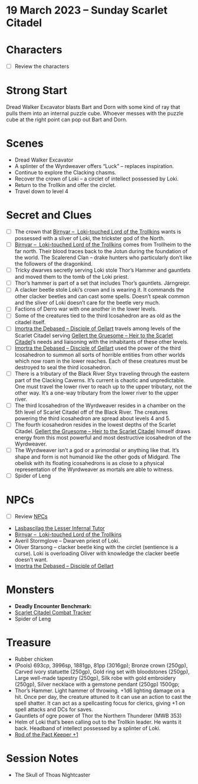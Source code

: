 # 19 March 2023 – Sunday Scarlet Citadel

# Characters

- [ ]  Review the characters

# Strong Start

Dread Walker Excavator blasts Bart and Dorn with some kind of ray that pulls them into an internal puzzle cube. Whoever messes with the puzzle cube at the right point can pop out Bart and Dorn.

# Scenes

- Dread Walker Excavator
- A splinter of the Wyrdweaver offers “Luck” – replaces inspiration.
- Continue to explore the Clacking chasms.
- Recover the crown of Loki – a circlet of intellect possessed by Loki.
- Return to the Trollkin and offer the circlet.
- Travel down to level 4

# Secret and Clues

- [ ]  The crown that [Bjrnyar –  Loki-touched Lord of the Trollkins](../Scarlet%20Citadel%20Database%206f1cc6531b5c4188a2e5f54716002c2a/Bjrnyar%20%E2%80%93%20Loki-touched%20Lord%20of%20the%20Trollkins%20ecf5594de8b94899b2bd1b59b560e84b.md) wants is possessed with a sliver of Loki, the trickster god of the North.
- [ ]  [Bjrnyar –  Loki-touched Lord of the Trollkins](../Scarlet%20Citadel%20Database%206f1cc6531b5c4188a2e5f54716002c2a/Bjrnyar%20%E2%80%93%20Loki-touched%20Lord%20of%20the%20Trollkins%20ecf5594de8b94899b2bd1b59b560e84b.md) comes from Trollheim to the far north. Their blood traces back to the Jotun during the foundation of the world. The Scalerend Clan – drake hunters who particularly don’t like the followers of the dragonkind.
- [ ]  Tricky dwarves secretly serving Loki stole Thor’s Hammer and gauntlets and moved them to the tomb of the Loki priest.
- [ ]  Thor’s hammer is part of a set that includes Thor’s gauntlets. Járngreipr.
- [ ]  A clacker beetle stole Loki’s crown and is wearing it. It commands the other clacker beetles and can cast some spells. Doesn’t speak common and the sliver of Loki doesn’t care for the beetle very much.
- [ ]  Factions of Derro war with one another in the lower levels.
- [ ]  Some of the creatures tied to the third Icosahedron are as old as the citadel itself.
- [ ]  [Imortra the Debased – Disciple of Gellart](../Scarlet%20Citadel%20Database%206f1cc6531b5c4188a2e5f54716002c2a/Imortra%20the%20Debased%20%E2%80%93%20Disciple%20of%20Gellart%200ca3a3bfcc6a4585b92d529b81cf1bf5.md) travels among levels of the Scarlet Citadel serving [Gellert the Gruesome – Heir to the Scarlet Citadel](../Scarlet%20Citadel%20Database%206f1cc6531b5c4188a2e5f54716002c2a/Gellert%20the%20Gruesome%20%E2%80%93%20Heir%20to%20the%20Scarlet%20Citadel%20e9ddcae96bc34534819aa6e31472d690.md)’s needs and liaisoning with the inhabitants of these other levels.
- [ ]  [Imortra the Debased – Disciple of Gellart](../Scarlet%20Citadel%20Database%206f1cc6531b5c4188a2e5f54716002c2a/Imortra%20the%20Debased%20%E2%80%93%20Disciple%20of%20Gellart%200ca3a3bfcc6a4585b92d529b81cf1bf5.md) used the power of the third Icosahedron to summon all sorts of horrible entities from other worlds which now roam in the lower reaches. Each of these creatures must be destroyed to seal the third icosahedron.
- [ ]  There is a tributary of the Black River Styx traveling through the eastern part of the Clacking Caverns. It’s current is chaotic and unpredictable. One must travel the lower river to reach up to the upper tributary, not the other way. It’s a one-way tributary from the lower river to the upper river.
- [ ]  The third Icosahedron of the Wyrdweaver resides in a chamber on the 5th level of Scarlet Citadel off of the Black River. The creatures powering the third icosahedron are spread about levels 4 and 5.
- [ ]  The fourth icosahedron resides in the lowest depths of the Scarlet Citadel. [Gellert the Gruesome – Heir to the Scarlet Citadel](../Scarlet%20Citadel%20Database%206f1cc6531b5c4188a2e5f54716002c2a/Gellert%20the%20Gruesome%20%E2%80%93%20Heir%20to%20the%20Scarlet%20Citadel%20e9ddcae96bc34534819aa6e31472d690.md) himself draws energy from this most powerful and most destructive icosahedron of the Wyrdweaver.
- [ ]  The Wyrdweaver isn’t a god or a primordial or anything like that. It’s shape and form is not humanoid like the other gods of Midgard. The obelisk with its floating icosahedrons is as close to a physical representation of the Wyrdweaver as mortals are able to witness.
- [ ]  Spider of Leng

# NPCs

- [ ]  Review [NPCs](../NPCs%203a056a3480f94ebf8ee4ea772924b869.md)
- [Lasbascilag the Lesser Infernal Tutor](../Scarlet%20Citadel%20Database%206f1cc6531b5c4188a2e5f54716002c2a/Lasbascilag%20the%20Lesser%20Infernal%20Tutor%207cd37705079e4f3b8731d922b8382de4.md)
- [Bjrnyar –  Loki-touched Lord of the Trollkins](../Scarlet%20Citadel%20Database%206f1cc6531b5c4188a2e5f54716002c2a/Bjrnyar%20%E2%80%93%20Loki-touched%20Lord%20of%20the%20Trollkins%20ecf5594de8b94899b2bd1b59b560e84b.md)
- Averil Stormglove – Dwarven priest of Loki.
- Oliver Starsong – clacker beetle king with the circlet (sentience is a curse). Loki is overloading Oliver with knowledge the clacker beetle doesn’t want.
- [Imortra the Debased – Disciple of Gellart](../Scarlet%20Citadel%20Database%206f1cc6531b5c4188a2e5f54716002c2a/Imortra%20the%20Debased%20%E2%80%93%20Disciple%20of%20Gellart%200ca3a3bfcc6a4585b92d529b81cf1bf5.md)

# Monsters

- **Deadly Encounter Benchmark:**
- [Scarlet Citadel Combat Tracker](../Scarlet%20Citadel%20Combat%20Tracker%2085934c2728834ac9b89a941fc10ee876.md)
- Spider of Leng

# Treasure

- Rubber chicken
- (Pools) 693cp, 3996sp, 1881gp, 81pp (3016gp); Bronze crown (250gp), Carved ivory statuette (250gp), Gold ring set with bloodstones (250gp), Large well-made tapestry (250gp), Silk robe with gold embroidery (250gp), Silver necklace with a gemstone pendant (250gp) 1500gp;
- Thor’s Hammer. Light hammer of throwing. +1d6 lighting damage on a hit. Once per day, the creature attuned to it can use an action to cast the spell shatter. It can act as a spellcasting focus for clerics, giving +1 on spell attacks and DCs for saves.
- Gauntlets of ogre power of Thor the Northern Thunderer (MWB 353)
- Helm of Loki that’s been calling out to the Trollkin leader. He wants it back. Headband of intellect possessed by a splinter of Loki.
- [Rod of the Pact Keeper +1](https://www.dndbeyond.com/magic-items/11214-rod-of-the-pact-keeper)

# Session Notes

- The Skull of Thoas Nightcaster
